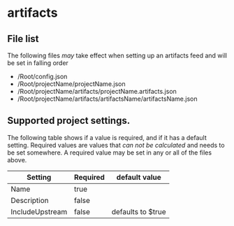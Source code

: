 # artifacts

## File list

The following files _may_ take effect when setting up an artifacts feed and will be set in falling order

- /Root/config.json
- /Root/projectName/projectName.json
- /Root/projectName/artifacts/projectName.artifacts.json
- /Root/projectName/artifacts/artifactsName/artifactsName.json

## Supported project settings.

The following table shows if a value is required, and if it has a default setting.
Required values are values that _can not be calculated_ and needs to be set somewhere.
A required value may be set in any or all of the files above.

| Setting | Required | default value |
| --- | --- | --- |
| Name | true | |
| Description | false | |
| IncludeUpstream | false | defaults to $true |
